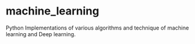 # machine_learning
Python Implementations of various algorithms and technique of machine learning and Deep learning.
